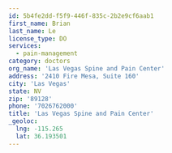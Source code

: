 ```yaml
---
id: 5b4fe2dd-f5f9-446f-835c-2b2e9cf6aab1
first_name: Brian
last_name: Le
license_type: DO
services:
  - pain-management
category: doctors
org_name: 'Las Vegas Spine and Pain Center'
address: '2410 Fire Mesa, Suite 160'
city: 'Las Vegas'
state: NV
zip: '89128'
phone: '7026762000'
title: 'Las Vegas Spine and Pain Center'
_geoloc:
  lng: -115.265
  lat: 36.193501
---
```

